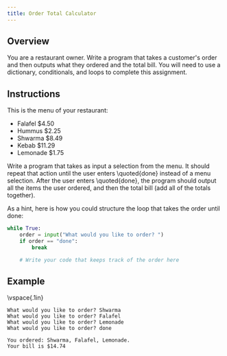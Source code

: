 ```yaml
---
title: Order Total Calculator
---
```


## Overview

You are a restaurant owner. Write a program that takes a customer's order and
then outputs what they ordered and the total bill. You will need to use a
dictionary, conditionals, and loops to complete this assignment.

## Instructions

This is the menu of your restaurant:

- Falafel $4.50
- Hummus $2.25
- Shwarma $8.49
- Kebab $11.29
- Lemonade $1.75

Write a program that takes as input a selection from the menu. It should repeat
that action until the user enters \quoted{done} instead of a menu selection.
After the user enters \quoted{done}, the program should output all the items
the user ordered, and then the total bill (add all of the totals together).

As a hint, here is how you could structure the loop that takes the order until
done:

```python
while True:
    order = input("What would you like to order? ")
    if order == "done":
        break

    # Write your code that keeps track of the order here
```

## Example

\vspace{.1in}

```
What would you like to order? Shwarma
What would you like to order? Falafel
What would you like to order? Lemonade
What would you like to order? done

You ordered: Shwarma, Falafel, Lemonade.
Your bill is $14.74
```
